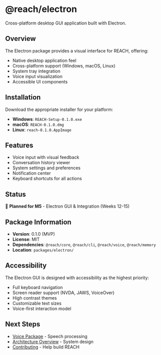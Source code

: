 # @reach/electron

Cross-platform desktop GUI application built with Electron.

## Overview

The Electron package provides a visual interface for REACH, offering:

- Native desktop application feel
- Cross-platform support (Windows, macOS, Linux)
- System tray integration
- Voice input visualization
- Accessible UI components

## Installation

Download the appropriate installer for your platform:

- **Windows**: `REACH-Setup-0.1.0.exe`
- **macOS**: `REACH-0.1.0.dmg`
- **Linux**: `reach-0.1.0.AppImage`

## Features

- Voice input with visual feedback
- Conversation history viewer
- System settings and preferences
- Notification center
- Keyboard shortcuts for all actions

## Status

🚧 **Planned for M5** - Electron GUI & Integration (Weeks 12-15)

## Package Information

- **Version**: 0.1.0 (MVP)
- **License**: MIT
- **Dependencies**: `@reach/core`, `@reach/cli`, `@reach/voice`, `@reach/memory`
- **Location**: `packages/electron/`

## Accessibility

The Electron GUI is designed with accessibility as the highest priority:

- Full keyboard navigation
- Screen reader support (NVDA, JAWS, VoiceOver)
- High contrast themes
- Customizable text sizes
- Voice-first interaction model

## Next Steps

- [Voice Package](voice.md) - Speech processing
- [Architecture Overview](../architecture/overview.md) - System design
- [Contributing](../contributing/contributing.md) - Help build REACH
